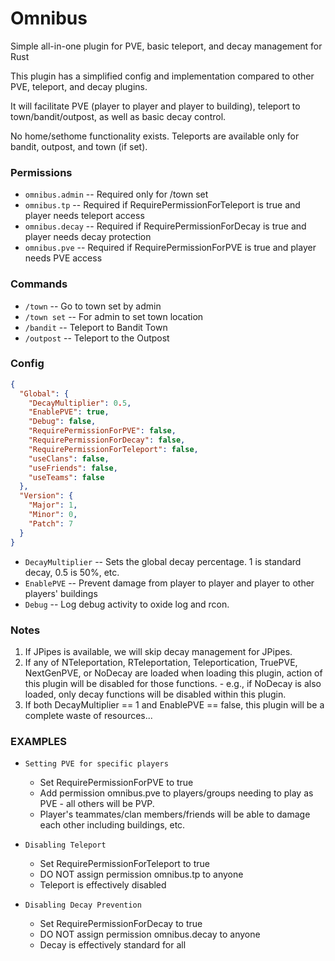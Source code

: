 # Omnibus
Simple all-in-one plugin for PVE, basic teleport, and decay management for Rust

This plugin has a simplified config and implementation compared to other PVE, teleport, and decay plugins.

It will facilitate PVE (player to player and player to building), teleport to town/bandit/outpost, as well as basic decay control.

No home/sethome functionality exists.  Teleports are available only for bandit, outpost, and town (if set).

### Permissions
  - `omnibus.admin` -- Required only for /town set
  - `omnibus.tp`    -- Required if RequirePermissionForTeleport is true and player needs teleport access
  - `omnibus.decay` -- Required if RequirePermissionForDecay is true and player needs decay protection
  - `omnibus.pve`   -- Required if RequirePermissionForPVE is true and player needs PVE access

### Commands
  - `/town` -- Go to town set by admin
  - `/town set` -- For admin to set town location
  - `/bandit` -- Teleport to Bandit Town
  - `/outpost` -- Teleport to the Outpost

### Config

```json
{
  "Global": {
    "DecayMultiplier": 0.5,
    "EnablePVE": true,
    "Debug": false,
    "RequirePermissionForPVE": false,
    "RequirePermissionForDecay": false,
    "RequirePermissionForTeleport": false,
	"useClans": false,
    "useFriends": false,
    "useTeams": false
  },
  "Version": {
    "Major": 1,
    "Minor": 0,
    "Patch": 7
  }
}
```

  - `DecayMultiplier` -- Sets the global decay percentage.  1 is standard decay, 0.5 is 50%, etc.
  - `EnablePVE` -- Prevent damage from player to player and player to other players' buildings
  - `Debug` --  Log debug activity to oxide log and rcon.


### Notes
  1. If JPipes is available, we will skip decay management for JPipes.
  2. If any of NTeleportation, RTeleportation, Teleportication, TruePVE, NextGenPVE, or NoDecay are loaded when loading this plugin, action of this plugin will be disabled for those functions.
    - e.g., if NoDecay is also loaded, only decay functions will be disabled within this plugin.
  3. If both DecayMultiplier == 1 and EnablePVE == false, this plugin will be a complete waste of resources...


### EXAMPLES
  
  - `Setting PVE for specific players`
    - Set RequirePermissionForPVE to true
    - Add permission omnibus.pve to players/groups needing to play as PVE - all others will be PVP.
    - Player's teammates/clan members/friends will be able to damage each other including buildings, etc.

  - `Disabling Teleport`
     - Set RequirePermissionForTeleport to true
     - DO NOT assign permission omnibus.tp to anyone
     - Teleport is effectively disabled

  - `Disabling Decay Prevention`
     - Set RequirePermissionForDecay to true
     - DO NOT assign permission omnibus.decay to anyone
     - Decay is effectively standard for all

